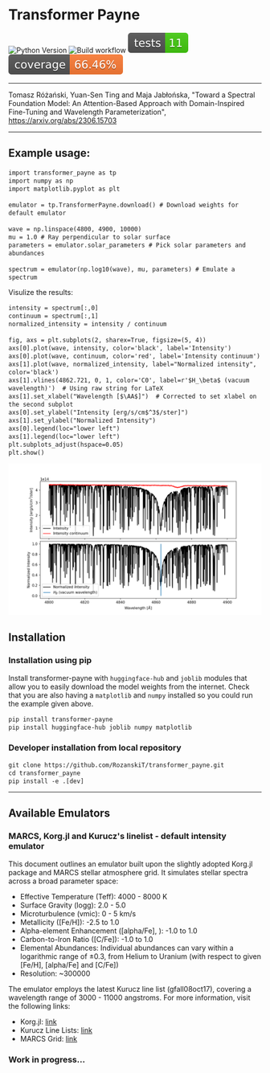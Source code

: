 # Transformer Payne

![Python Version](https://img.shields.io/badge/python-3.9%20|%203.10%20|%203.11-blue) ![Build workflow](https://github.com/RozanskiT/transformer_payne/actions/workflows/python-package.yml/badge.svg) [![Tests](docs/badges/test.svg)](reports/junit/junit.xml) [![Coverage Status](docs/badges/coverage-badge.svg)](reports/coverage/coverage.xml)

---

Tomasz Różański, Yuan-Sen Ting and Maja Jabłońska, "Toward a Spectral Foundation Model: An Attention-Based Approach with Domain-Inspired Fine-Tuning and Wavelength Parameterization", https://arxiv.org/abs/2306.15703

---

## Example usage:
```
import transformer_payne as tp
import numpy as np
import matplotlib.pyplot as plt

emulator = tp.TransformerPayne.download() # Download weights for default emulator

wave = np.linspace(4800, 4900, 10000)
mu = 1.0 # Ray perpendicular to solar surface
parameters = emulator.solar_parameters # Pick solar parameters and abundances

spectrum = emulator(np.log10(wave), mu, parameters) # Emulate a spectrum
```

Visulize the results:

```
intensity = spectrum[:,0]
continuum = spectrum[:,1]
normalized_intensity = intensity / continuum

fig, axs = plt.subplots(2, sharex=True, figsize=(5, 4))
axs[0].plot(wave, intensity, color='black', label='Intensity')
axs[0].plot(wave, continuum, color='red', label='Intensity continuum')
axs[1].plot(wave, normalized_intensity, label="Normalized intensity", color='black')
axs[1].vlines(4862.721, 0, 1, color='C0', label=r'$H_\beta$ (vacuum wavelength)')  # Using raw string for LaTeX
axs[1].set_xlabel("Wavelength [$\AA$]")  # Corrected to set xlabel on the second subplot
axs[0].set_ylabel("Intensity [erg/s/cm$^3$/ster]")
axs[1].set_ylabel("Normalized Intensity")
axs[0].legend(loc="lower left")
axs[1].legend(loc="lower left")
plt.subplots_adjust(hspace=0.05)
plt.show()
```
![example_spectrum](docs/readme_plot.png)

## Installation

### Installation using pip

Install transformer-payne with `huggingface-hub` and `joblib` modules that allow you to easily download the model weights from the internet. Check that you are also having a `matplotlib` and `numpy` installed so you could run the example given above.

```
pip install transformer-payne
pip install huggingface-hub joblib numpy matplotlib
```

### Developer installation from local repository

```
git clone https://github.com/RozanskiT/transformer_payne.git
cd transformer_payne
pip install -e .[dev]
```

---

## Available Emulators

### MARCS, Korg.jl and Kurucz's linelist - default intensity emulator
This document outlines an emulator built upon the slightly adopted Korg.jl package and MARCS stellar atmosphere grid. It simulates stellar spectra across a broad parameter space:

- Effective Temperature (Teff): 4000 - 8000 K
- Surface Gravity (logg): 2.0 - 5.0
- Microturbulence (vmic): 0 - 5 km/s
- Metallicity ([Fe/H]): -2.5 to 1.0
- Alpha-element Enhancement ([alpha/Fe], ): -1.0 to 1.0
- Carbon-to-Iron Ratio ([C/Fe]): -1.0 to 1.0
- Elemental Abundances: Individual abundances can vary within a logarithmic range of ±0.3, from Helium to Uranium (with respect to given [Fe/H], [alpha/Fe] and [C/Fe])
- Resolution: ~300000

The emulator employs the latest Kurucz line list (gfall08oct17), covering a wavelength range of 3000 - 11000 angstroms. For more information, visit the following links:

- Korg.jl: [link](https://github.com/ajwheeler/Korg.jl)
- Kurucz Line Lists: [link](http://kurucz.harvard.edu/linelists.html)
- MARCS Grid: [link](https://dr17.sdss.org/sas/dr17/apogee/spectro/speclib/atmos/marcs/MARCS_v3_2016/Readme_MARCS_v3_2016.txt)

### Work in progress...
